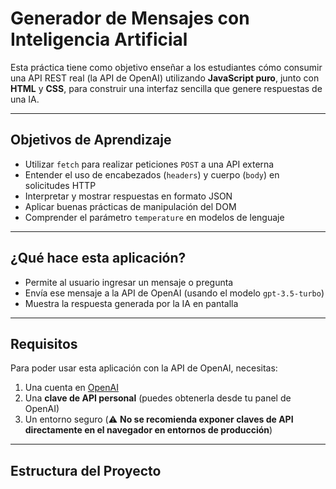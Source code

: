 # Generador de Mensajes con Inteligencia Artificial

Esta práctica tiene como objetivo enseñar a los estudiantes cómo consumir una API REST real (la API de OpenAI) utilizando **JavaScript puro**, junto con **HTML** y **CSS**, para construir una interfaz sencilla que genere respuestas de una IA.

---

## Objetivos de Aprendizaje

- Utilizar `fetch` para realizar peticiones `POST` a una API externa
- Entender el uso de encabezados (`headers`) y cuerpo (`body`) en solicitudes HTTP
- Interpretar y mostrar respuestas en formato JSON
- Aplicar buenas prácticas de manipulación del DOM
- Comprender el parámetro `temperature` en modelos de lenguaje

---

## ¿Qué hace esta aplicación?

- Permite al usuario ingresar un mensaje o pregunta
- Envía ese mensaje a la API de OpenAI (usando el modelo `gpt-3.5-turbo`)
- Muestra la respuesta generada por la IA en pantalla

---

## Requisitos

Para poder usar esta aplicación con la API de OpenAI, necesitas:

1. Una cuenta en [OpenAI](https://platform.openai.com/)
2. Una **clave de API personal** (puedes obtenerla desde tu panel de OpenAI)
3. Un entorno seguro (⚠️ **No se recomienda exponer claves de API directamente en el navegador en entornos de producción**)

---

## Estructura del Proyecto

